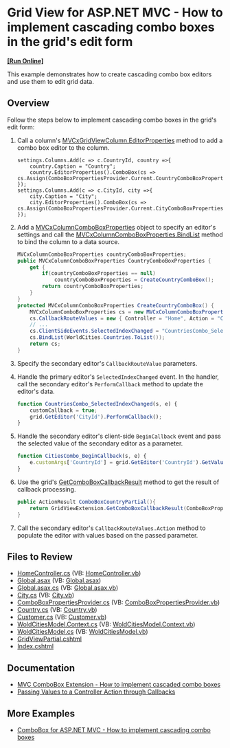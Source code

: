 # Grid View for ASP.NET MVC - How to implement cascading combo boxes in the grid's edit form
<!-- run online -->
**[[Run Online]](https://codecentral.devexpress.com/e4425/)**
<!-- run online end -->

This example demonstrates how to create cascading combo box editors and use them to edit grid data.

## Overview

Follow the steps below to implement cascading combo boxes in the grid's edit form:

1. Call a column's [MVCxGridViewColumn.EditorProperties](https://docs.devexpress.com/AspNetMvc/DevExpress.Web.Mvc.MVCxGridViewColumn.EditorProperties) method to add a combo box editor to the column.

    ```cshtml
    settings.Columns.Add(c => c.CountryId, country =>{
		country.Caption = "Country";
		country.EditorProperties().ComboBox(cs => cs.Assign(ComboBoxPropertiesProvider.Current.CountryComboBoxProperties));
	});
	settings.Columns.Add(c => c.CityId, city =>{
		city.Caption = "City";
		city.EditorProperties().ComboBox(cs => cs.Assign(ComboBoxPropertiesProvider.Current.CityComboBoxProperties));
	});
    ```

2. Add a [MVCxColumnComboBoxProperties](https://docs.devexpress.com/AspNetMvc/DevExpress.Web.Mvc.MVCxColumnComboBoxProperties) object to specify an editor's settings and call the [MVCxColumnComboBoxProperties.BindList](https://docs.devexpress.com/AspNetMvc/DevExpress.Web.Mvc.MVCxColumnComboBoxProperties.BindList.overloads) method to bind the column to a data source.

    ```csharp
    MVCxColumnComboBoxProperties countryComboBoxProperties;
    public MVCxColumnComboBoxProperties CountryComboBoxProperties {
        get {
            if(countryComboBoxProperties == null)
                countryComboBoxProperties = CreateCountryComboBox();
            return countryComboBoxProperties;
        }
    }
    protected MVCxColumnComboBoxProperties CreateCountryComboBox() {
        MVCxColumnComboBoxProperties cs = new MVCxColumnComboBoxProperties();
        cs.CallbackRouteValues = new { Controller = "Home", Action = "ComboBoxCountryPartial" };
        // ...
        cs.ClientSideEvents.SelectedIndexChanged = "CountriesCombo_SelectedIndexChanged";
        cs.BindList(WorldCities.Countries.ToList());
        return cs;
    }
    ```

3. Specify the secondary editor's `CallbackRouteValue` parameters.

4. Handle the primary editor's `SelectedIndexChanged` event. In the handler, call the secondary editor's `PerformCallback` method to update the editor's data.

    ```js
    function CountriesCombo_SelectedIndexChanged(s, e) {
        customCallback = true;
        grid.GetEditor('CityId').PerformCallback();
    }
    ```

5. Handle the secondary editor's client-side `BeginCallback` event and pass the selected value of the secondary editor as a parameter.

    ```js
    function CitiesCombo_BeginCallback(s, e) {
        e.customArgs['CountryId'] = grid.GetEditor('CountryId').GetValue();
    }
    ```

6. Use the grid's [GetComboBoxCallbackResult](https://docs.devexpress.com/AspNetMvc/DevExpress.Web.Mvc.GridExtensionBase.GetComboBoxCallbackResult.overloads) method to get the result of callback processing.

    ```csharp
    public ActionResult ComboBoxCountryPartial(){
        return GridViewExtension.GetComboBoxCallbackResult(ComboBoxPropertiesProvider.Current.CountryComboBoxProperties);
    }
    ```

7. Call the secondary editor's `CallbackRouteValues.Action` method to populate the editor with values based on the passed parameter.

## Files to Review

* [HomeController.cs](./CS/Controllers/HomeController.cs) (VB: [HomeController.vb](./VB/Controllers/HomeController.vb))
* [Global.asax](./CS/Global.asax) (VB: [Global.asax](./VB/Global.asax))
* [Global.asax.cs](./CS/Global.asax.cs) (VB: [Global.asax.vb](./VB/Global.asax.vb))
* [City.cs](./CS/Models/City.cs) (VB: [City.vb](./VB/Models/City.vb))
* [ComboBoxPropertiesProvider.cs](./CS/Models/ComboBoxPropertiesProvider.cs) (VB: [ComboBoxPropertiesProvider.vb](./VB/Models/ComboBoxPropertiesProvider.vb))
* [Country.cs](./CS/Models/Country.cs) (VB: [Country.vb](./VB/Models/Country.vb))
* [Customer.cs](./CS/Models/Customer.cs) (VB: [Customer.vb](./VB/Models/Customer.vb))
* [WoldCitiesModel.Context.cs](./CS/Models/WoldCitiesModel.Context.cs) (VB: [WoldCitiesModel.Context.vb](./VB/Models/WoldCitiesModel.Context.vb))
* [WoldCitiesModel.cs](./CS/Models/WoldCitiesModel.cs) (VB: [WoldCitiesModel.vb](./VB/Models/WoldCitiesModel.vb))
* [GridViewPartial.cshtml](./CS/Views/Home/GridViewPartial.cshtml)
* [Index.cshtml](./CS/Views/Home/Index.cshtml)

## Documentation

* [MVC ComboBox Extension - How to implement cascaded combo boxes](https://supportcenter.devexpress.com/ticket/details/ka18675/mvc-combobox-extension-how-to-implement-cascaded-combo-boxes)
* [Passing Values to a Controller Action through Callbacks](https://docs.devexpress.com/AspNetMvc/9941/common-features/callback-based-functionality/passing-values-to-a-controller-action-through-callbacks)

## More Examples

* [ComboBox for ASP.NET MVC - How to implement cascading combo boxes](https://github.com/DevExpress-Examples/asp-net-mvc-cascading-combo-boxes)
